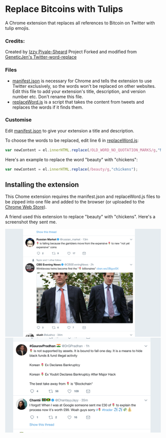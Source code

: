 # Replace Bitcoins with Tulips
A Chrome extension that replaces all references to Bitcoin on Twitter with tulip emojis.

### Credits: 
Created by [Izzy Piyale-Sheard](http://twitter.com/izzydoesizzy)
Project Forked and modified from [GeneticJen's Twitter-word-replace](https://github.com/GeneticJen/Twitter-word-replace)



### Files
* [manifest.json](manifest.json) is necessary for Chrome and tells the extension to use Twitter exclusively, so the words won't be replaced on other websites. Edit this file to add your extension's title, description, and version number etc. Don't rename this file.
* [replaceWord.js](replaceWord.js) is a script that takes the content from tweets and replaces the words if it finds them.

### Customise
Edit [manifest.json](manifest.json) to give your extension a title and description.

To choose the words to be replaced, edit line 6 in [replaceWord.js](replaceWord.js):

```javascript
var newContent = el.innerHTML.replace(/OLD_WORD_NO_QUOTATION_MARKS/g,"NEW_WORD_IN_QUOTATION MARKS");
```
Here's an example to replace the word "beauty" with "chickens":

```javascript
var newContent = el.innerHTML.replace(/beauty/g,"chickens");
```

## Installing the extension
This Chome extension requires the manifest.json and replaceWord.js files to be zipped into one file and added to the browser (or uploaded to the [Chrome Web Store](https://developer.chrome.com/webstore/publish)).

A friend used this extension to replace "beauty" with "chickens". Here's a screenshot they sent me.

![Screenshot](tulip3.png)
![Screenshot](tulip2.png)
